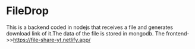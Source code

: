 # FileDrop

This is a backend coded in nodejs that receives a file and generates download link of it.The data of the file is stored in mongodb.
The frontend->>https://file-share-yt.netlify.app/
